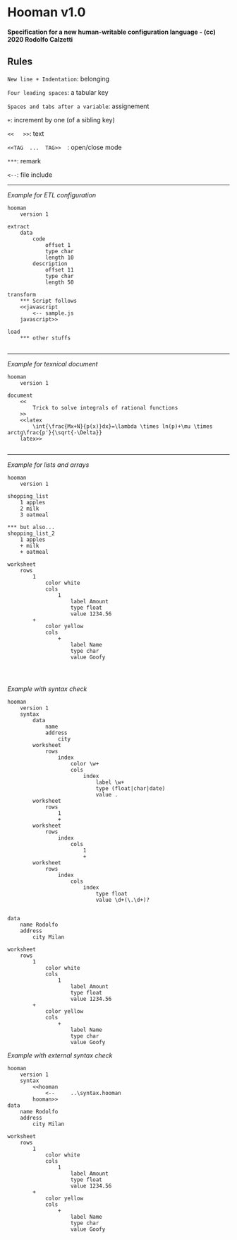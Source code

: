 # Hooman v1.0 

__Specification for a new human-writable configuration language - (cc) 2020 Rodolfo Calzetti__


## Rules

```New line + Indentation```: belonging

```Four leading spaces```: a tabular key

```Spaces and tabs after a variable```: assignement

```+```: increment by one (of a sibling key)

```<<   >>```: text

```<<TAG  ...  TAG>>  ```: open/close mode

```***```: remark

```<--```: file include 

---

_Example for ETL configuration_

```    
hooman
    version 1

extract
    data
        code
            offset 1
            type char
            length 10
        description
            offset 11
            type char
            length 50
         
transform
    *** Script follows
    <<javascript
        <-- sample.js
    javascript>>
    
load
    *** other stuffs
    
```

---

_Example for texnical document_

```    
hooman
    version 1

document
    <<
        Trick to solve integrals of rational functions
    >>
    <<latex
        \int{\frac{Mx+N}{p(x)}dx}=\lambda \times ln(p)+\mu \times arctg\frac{p'}{\sqrt{-\Delta}}
    latex>>
    
```    
    

---

_Example for lists and arrays_

```    
hooman
    version 1

shopping_list
    1 apples
    2 milk
    3 oatmeal
    
*** but also...
shopping_list_2
    1 apples
    + milk
    + oatmeal

worksheet
    rows 
        1
            color white
            cols
                1
                    label Amount
                    type float
                    value 1234.56
        +
            color yellow
            cols
                +
                    label Name 
                    type char
                    value Goofy
            
    
        
```    
    
_Example with syntax check_

```    
hooman
    version 1
    syntax
        data
            name
            address
                city
        worksheet
            rows 
                index
                    color \w+
                    cols
                        index
                            label \w+
                            type (float|char|date)
                            value .
        worksheet
            rows 
                1
                +
        worksheet
            rows 
                index
                    cols
                        1
                        +
        worksheet
            rows 
                index
                    cols
                        index
                            type float
                            value \d+(\.\d+)?
            

data
    name Rodolfo
    address
        city Milan

worksheet
    rows 
        1
            color white
            cols
                1
                    label Amount
                    type float
                    value 1234.56
        +
            color yellow
            cols
                +
                    label Name 
                    type char
                    value Goofy

```    

_Example with external syntax check_

```    
hooman
    version 1
    syntax
        <<hooman
            <--     ..\syntax.hooman
        hooman>>
data
    name Rodolfo
    address
        city Milan

worksheet
    rows 
        1
            color white
            cols
                1
                    label Amount
                    type float
                    value 1234.56
        +
            color yellow
            cols
                +
                    label Name 
                    type char
                    value Goofy

```    

